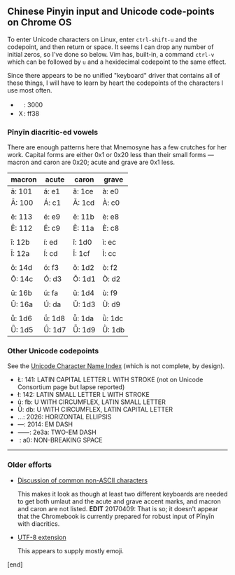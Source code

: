 ## Chinese Pinyin input and Unicode code-points on Chrome OS

To enter Unicode characters on Linux, enter `ctrl-shift-u` and the codepoint, and then return or space. It seems I can drop any number of initial zeros, so I've done so below. Vim has, built-in, a command `ctrl-v` which can be followed by `u` and a hexidecimal codepoint to the same effect.

Since there appears to be no unified "keyboard" driver that contains all of these things, I will have to learn by heart the codepoints of the characters I use most often. 

 * 　: 3000
 * Ｘ: ff38

### Pīnyīn diacritic-ed vowels

There are enough patterns here that Mnemosyne has a few crutches for her work. Capital forms are either 0x1 or 0x20 less than their small forms — macron and caron are 0x20; acute and grave are 0x1 less.

| macron | acute | caron | grave |
|--------|-------|-------|-------|
| ā: 101 | á: e1 | ǎ: 1ce | à: e0
| Ā: 100 | Á: c1 | Ǎ: 1cd | À: c0
| | | | |
| ē: 113 | é: e9 | ě: 11b | è: e8
| Ē: 112 | É: c9 | Ě: 11a | È: c8
| | | | |
| ī: 12b | í: ed | ǐ: 1d0 | ì: ec
| Ī: 12a | Í: cd | Ǐ: 1cf | Ì: cc
| | | | |
| ō: 14d | ó: f3 | ǒ: 1d2 | ò: f2
| Ō: 14c | Ó: d3 | Ǒ: 1d1 | Ò: d2
| | | | |
| ū: 16b | ú: fa | ǔ: 1d4 | ù: f9
| Ū: 16a | Ú: da | Ǔ: 1d3 | Ù: d9
| | | | |
| ǖ: 1d6 | ǘ: 1d8 | ǚ: 1da | ǜ: 1dc
| Ǖ: 1d5 | Ǘ: 1d7 | Ǚ: 1d9 | Ǜ: 1db

### Other Unicode codepoints

See the [Unicode Character Name Index](http://www.unicode.org/charts/charindex.html) (which is not complete, by design).

 * Ł: 141: LATIN CAPITAL LETTER L WITH STROKE (not on Unicode Consortium page but lapse reported) 
 * ł: 142: LATIN SMALL LETTER L WITH STROKE
 * û: fb: U WITH CIRCUMFLEX, LATIN SMALL LETTER
 * Û: db: U WITH CIRCUMFLEX, LATIN CAPITAL LETTER
 * …: 2026: HORIZONTAL ELLIPSIS
 * —: 2014: EM DASH
 * ⸺: 2e3a: TWO-EM DASH
 *  : a0: NON-BREAKING SPACE

---

### Older efforts

 * [Discussion of common non-ASCII characters](http://sites.hanovernorwichschools.org/techsupport/howtos/google/chromebook-accent-characters)

   This makes it look as though at least two different keyboards are needed to get both umlaut and the acute and grave accent marks, and macron and caron are not listed. **EDIT** 20170409: That is so; it doesn't appear that the Chromebook is currently prepared for robust input of Pīnyīn with diacritics.

 * [UTF-8 extension](https://chrome.google.com/webstore/detail/utf-8-and-unicode-charact/fcemphgmjnjpmmdhcedhjiegickfbiia/related?hl=en)

   This appears to supply mostly emoji.

[end]
